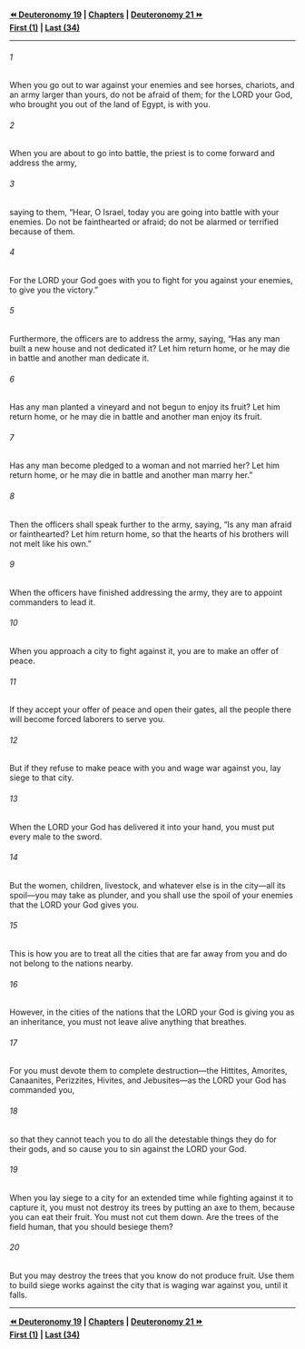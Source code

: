   
**[⏪ Deuteronomy 19](./Deuteronomy%2019.md) | [Chapters](./_index.md) | [Deuteronomy 21 ⏩](./Deuteronomy%2021.md)**  
**[First (1)](./Deuteronomy%201.md) | [Last (34)](./Deuteronomy%2034.md)**  
  
---  
  
###### 1  
When you go out to war against your enemies and see horses, chariots, and an army larger than yours, do not be afraid of them; for the LORD your God, who brought you out of the land of Egypt, is with you.  
  
###### 2  
When you are about to go into battle, the priest is to come forward and address the army,  
  
###### 3  
saying to them, “Hear, O Israel, today you are going into battle with your enemies. Do not be fainthearted or afraid; do not be alarmed or terrified because of them.  
  
###### 4  
For the LORD your God goes with you to fight for you against your enemies, to give you the victory.”  
  
###### 5  
Furthermore, the officers are to address the army, saying, “Has any man built a new house and not dedicated it? Let him return home, or he may die in battle and another man dedicate it.  
  
###### 6  
Has any man planted a vineyard and not begun to enjoy its fruit? Let him return home, or he may die in battle and another man enjoy its fruit.  
  
###### 7  
Has any man become pledged to a woman and not married her? Let him return home, or he may die in battle and another man marry her.”  
  
###### 8  
Then the officers shall speak further to the army, saying, “Is any man afraid or fainthearted? Let him return home, so that the hearts of his brothers will not melt like his own.”  
  
###### 9  
When the officers have finished addressing the army, they are to appoint commanders to lead it.  
  
###### 10  
When you approach a city to fight against it, you are to make an offer of peace.  
  
###### 11  
If they accept your offer of peace and open their gates, all the people there will become forced laborers to serve you.  
  
###### 12  
But if they refuse to make peace with you and wage war against you, lay siege to that city.  
  
###### 13  
When the LORD your God has delivered it into your hand, you must put every male to the sword.  
  
###### 14  
But the women, children, livestock, and whatever else is in the city—all its spoil—you may take as plunder, and you shall use the spoil of your enemies that the LORD your God gives you.  
  
###### 15  
This is how you are to treat all the cities that are far away from you and do not belong to the nations nearby.  
  
###### 16  
However, in the cities of the nations that the LORD your God is giving you as an inheritance, you must not leave alive anything that breathes.  
  
###### 17  
For you must devote them to complete destruction—the Hittites, Amorites, Canaanites, Perizzites, Hivites, and Jebusites—as the LORD your God has commanded you,  
  
###### 18  
so that they cannot teach you to do all the detestable things they do for their gods, and so cause you to sin against the LORD your God.  
  
###### 19  
When you lay siege to a city for an extended time while fighting against it to capture it, you must not destroy its trees by putting an axe to them, because you can eat their fruit. You must not cut them down. Are the trees of the field human, that you should besiege them?  
  
###### 20  
But you may destroy the trees that you know do not produce fruit. Use them to build siege works against the city that is waging war against you, until it falls.  
  
  
---  
  
**[⏪ Deuteronomy 19](./Deuteronomy%2019.md) | [Chapters](./_index.md) | [Deuteronomy 21 ⏩](./Deuteronomy%2021.md)**  
**[First (1)](./Deuteronomy%201.md) | [Last (34)](./Deuteronomy%2034.md)**  
  
